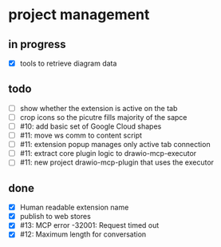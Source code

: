 # project management

## in progress

* [x] tools to retrieve diagram data

## todo

* [ ] show whether the extension is active on the tab
* [ ] crop icons so the picutre fills majority of the sapce
* [ ] #10: add basic set of Google Cloud shapes
* [ ] #11: move ws comm to content script
* [ ] #11: extension popup manages only active tab connection
* [ ] #11: extract core plugin logic to drawio-mcp-executor
* [ ] #11: new project drawio-mcp-plugin that uses the executor

## done

* [x] Human readable extension name
* [x] publish to web stores
* [x] #13: MCP error -32001: Request timed out
* [x] #12: Maximum length for conversation
